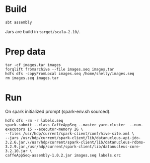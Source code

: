 
# Build

```
sbt assembly
```

Jars are build in `target/scala-2.10/`.

# Prep data

```
tar -cf images.tar images
forqlift fromarchive --file images.seq images.tar
hdfs dfs -copyFromLocal images.seq /home/shelly/images.seq
rm images.seq images.tar
```

# Run

On spark initialized prompt (spark-env.sh sourced).

```
hdfs dfs -rm -r labels.seq
spark-submit --class CaffeAppSeq --master yarn-cluster  --num-executors 15 --executor-memory 2G \
--files /usr/hdp/current/spark-client/conf/hive-site.xml \
--jars /usr/hdp/current/spark-client/lib/datanucleus-api-jdo-3.2.6.jar,\/usr/hdp/current/spark-client/lib/datanucleus-rdbms-3.2.9.jar,/usr/hdp/current/spark-client/lib/datanucleus-core-3.2.10.jar \
caffeAppSeq-assembly-1.0.2.jar images.seq labels.orc
```
